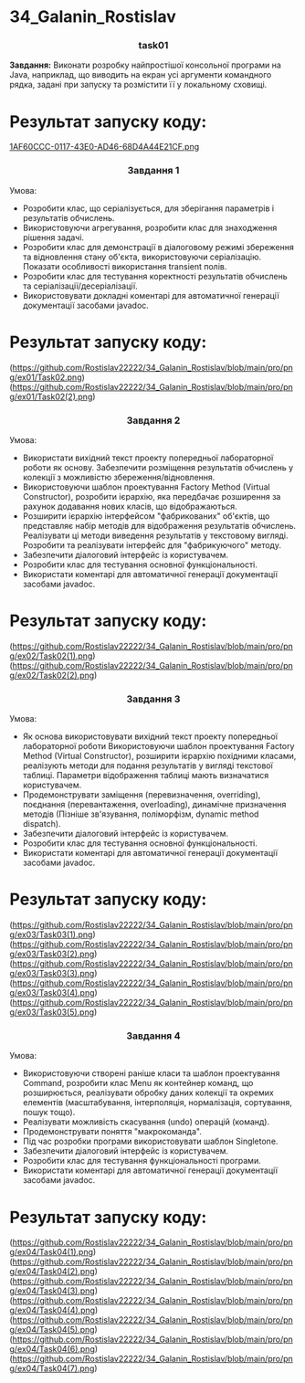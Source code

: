 # 34_Galanin_Rostislav


<h3 align="center">task01</h3>

**Завдання:** Виконати розробку найпростішої консольної програми на Java, наприклад,
що виводить на екран усі аргументи командного рядка, задані при запуску
та розмістити її у локальному сховищі.

# Результат запуску коду:

[1AF60CCC-0117-43E0-AD46-68D4A44E21CF.png](https://github.com/Rostislav22222/34_Galanin_Rostislav/blob/main/Task01/1AF60CCC-0117-43E0-AD46-68D4A44E21CF.png)

<h3 align="center">Завдання 1</h3>
Умова:
<ul>
  <li>Розробити клас, що серіалізується, для зберігання параметрів і результатів обчислень.</li>
  <li>Використовуючи агрегування, розробити клас для знаходження рішення задачі.</li>
  <li>Розробити клас для демонстрації в діалоговому режимі збереження та відновлення стану об'єкта, використовуючи серіалізацію. Показати особливості використання transient полів.</li>
  <li>Розробити клас для тестування коректності результатів обчислень та серіалізації/десеріалізації.</li>
  <li>Використовувати докладні коментарі для автоматичної генерації документації засобами javadoc.</li>
</ul>

# Результат запуску коду:

(https://github.com/Rostislav22222/34_Galanin_Rostislav/blob/main/pro/png/ex01/Task02.png)
(https://github.com/Rostislav22222/34_Galanin_Rostislav/blob/main/pro/png/ex01/Task02(2).png)

<h3 align="center">Завдання 2</h3>
Умова:
 <ul>
		<li>Використати вихідний текст проекту попередньої лабораторної роботи як основу. Забезпечити розміщення результатів обчислень у колекції з можливістю збереження/відновлення.</li> 
    <li>Використовуючи шаблон проектування Factory Method (Virtual Constructor), розробити ієрархію, яка передбачає розширення за рахунок додавання нових класів, що відображаються.</li>
		<li>Розширити ієрархію інтерфейсом "фабрикованих" об'єктів, що представляє набір методів для відображення результатів обчислень. Реалізувати ці методи виведення результатів у текстовому вигляді. Розробити та реалізувати інтерфейс для "фабрикуючого" методу.</li>
		<li>Забезпечити діалоговий інтерфейс із користувачем.</li>
		<li>Розробити клас для тестування основної функціональності.</li>
		<li>Використати коментарі для автоматичної генерації документації засобами javadoc.</li>
	</ul>
  
  # Результат запуску коду:
  
  (https://github.com/Rostislav22222/34_Galanin_Rostislav/blob/main/pro/png/ex02/Task02(1).png)
  (https://github.com/Rostislav22222/34_Galanin_Rostislav/blob/main/pro/png/ex02/Task02(2).png)
  
  <h3 align="center">Завдання 3</h3>
Умова:
<ul>
  <li>Як основа використовувати вихідний текст проекту попередньої лабораторної роботи Використовуючи шаблон проектування Factory Method (Virtual Constructor), розширити ієрархію похідними класами, реалізують методи для подання результатів у вигляді текстової таблиці. Параметри відображення таблиці мають визначатися користувачем.</li>
<li>Продемонструвати заміщення (перевизначення, overriding), поєднання (перевантаження, overloading), динамічне призначення методів (Пізніше зв'язування, поліморфізм, dynamic method dispatch).</li>
<li>Забезпечити діалоговий інтерфейс із користувачем.</li>
<li>Розробити клас для тестування основної функціональності.</li>
<li>Використати коментарі для автоматичної генерації документації засобами javadoc.</li>
    </ul>
    
   # Результат запуску коду:
   
   (https://github.com/Rostislav22222/34_Galanin_Rostislav/blob/main/pro/png/ex03/Task03(1).png)
   (https://github.com/Rostislav22222/34_Galanin_Rostislav/blob/main/pro/png/ex03/Task03(2).png)
   (https://github.com/Rostislav22222/34_Galanin_Rostislav/blob/main/pro/png/ex03/Task03(3).png)
   (https://github.com/Rostislav22222/34_Galanin_Rostislav/blob/main/pro/png/ex03/Task03(4).png)
   (https://github.com/Rostislav22222/34_Galanin_Rostislav/blob/main/pro/png/ex03/Task03(5).png)
   
   <h3 align="center">Завдання 4</h3>
Умова:
     <ul>
    <li>Використовуючи створені раніше класи та шаблон проектування Command, розробити клас Menu як контейнер команд, що розширюється, реалізувати обробку даних колекції та окремих елементів (масштабування, інтерполяція, нормалізація, сортування, пошук тощо).</li>
<li>Реалізувати можливість скасування (undo) операцій (команд).</li>
<li>Продемонструвати поняття "макрокоманда".</li>
<li>Під час розробки програми використовувати шаблон Singletone.</li>
<li>Забезпечити діалоговий інтерфейс із користувачем.</li>
<li>Розробити клас для тестування функціональності програми.</li>
<li>Використати коментарі для автоматичної генерації документації засобами javadoc.</li>
  </ul>
      
   # Результат запуску коду:
   
   (https://github.com/Rostislav22222/34_Galanin_Rostislav/blob/main/pro/png/ex04/Task04(1).png)
   (https://github.com/Rostislav22222/34_Galanin_Rostislav/blob/main/pro/png/ex04/Task04(2).png)
   (https://github.com/Rostislav22222/34_Galanin_Rostislav/blob/main/pro/png/ex04/Task04(3).png)
   (https://github.com/Rostislav22222/34_Galanin_Rostislav/blob/main/pro/png/ex04/Task04(4).png)
   (https://github.com/Rostislav22222/34_Galanin_Rostislav/blob/main/pro/png/ex04/Task04(5).png)
   (https://github.com/Rostislav22222/34_Galanin_Rostislav/blob/main/pro/png/ex04/Task04(6).png)
   (https://github.com/Rostislav22222/34_Galanin_Rostislav/blob/main/pro/png/ex04/Task04(7).png)
